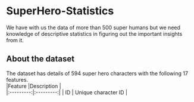 # SuperHero-Statistics
We have with us the data of more than 500 super humans but we need  knowledge of descriptive statistics in figuring out the important insights from it.
## About the dataset
The dataset has details of 594 super hero characters with the following 17 features.<br/>
|Feature |Description |<br/>
|:---------:|:---------:|
| ID	|	Unique character ID |
